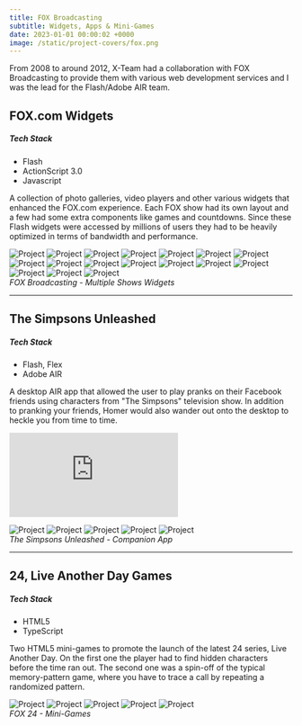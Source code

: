 ```yaml
---
title: FOX Broadcasting
subtitle: Widgets, Apps & Mini-Games
date: 2023-01-01 00:00:02 +0000
image: /static/project-covers/fox.png
---
```


From 2008 to around 2012, X-Team had a collaboration with FOX Broadcasting to provide them with various web development services and I was the lead for the Flash/Adobe AIR team.

## FOX.com Widgets

##### Tech Stack 
* Flash
* ActionScript 3.0
* Javascript

A collection of photo galleries, video players and other various widgets that enhanced the FOX.com experience. Each FOX show had its own layout and a few had some extra components like games and countdowns. Since these Flash widgets were accessed by millions of users they had to be heavily optimized in terms of bandwidth and performance.

<div class="gallery-box">
  <div class="gallery">	
    <img src="/static/portfolio/foxgalleries/241.jpg" alt="Project">
	<img src="/static/portfolio/foxgalleries/242.jpeg" alt="Project">
	<img src="/static/portfolio/foxgalleries/bones.jpeg" alt="Project">
	<img src="/static/portfolio/foxgalleries/brothers.jpeg" alt="Project">
	<img src="/static/portfolio/foxgalleries/dance.jpeg" alt="Project">
	<img src="/static/portfolio/foxgalleries/dance2.jpeg" alt="Project">
	<img src="/static/portfolio/foxgalleries/dance3.jpeg" alt="Project">
	<img src="/static/portfolio/foxgalleries/dollhouse.jpeg" alt="Project">
	<img src="/static/portfolio/foxgalleries/fringe.jpeg" alt="Project">
	<img src="/static/portfolio/foxgalleries/glee1.jpeg" alt="Project">
	<img src="/static/portfolio/foxgalleries/glee2.jpeg" alt="Project">
	<img src="/static/portfolio/foxgalleries/house.jpeg" alt="Project">
	<img src="/static/portfolio/foxgalleries/lietome.jpeg" alt="Project">
	<img src="/static/portfolio/foxgalleries/simpsons.jpeg" alt="Project">
	<img src="/static/portfolio/foxgalleries/simpsons2.jpeg" alt="Project">
	<img src="/static/portfolio/foxgalleries/terminator.jpeg" alt="Project">
	<img src="/static/portfolio/foxgalleries/wanda.jpeg" alt="Project">
  </div>
  <em>FOX Broadcasting - Multiple Shows Widgets</em>
</div>

--- 

## The Simpsons Unleashed

##### Tech Stack 
* Flash, Flex
* Adobe AIR

A desktop AIR app that allowed the user to play pranks on their Facebook friends using characters from "The Simpsons" television show. In addition to pranking your friends, Homer would also wander out onto the desktop to heckle you from time to time.

<p><iframe src="https://www.youtube.com/embed/SFzlebhECd0" frameborder="0" allowfullscreen></iframe></p>

<div class="gallery-box">
  <div class="gallery">
    <img src="/static/portfolio/simpsons/simpsons1.jpg" alt="Project">
	<img src="/static/portfolio/simpsons/simpsons2.jpg" alt="Project">
	<img src="/static/portfolio/simpsons/simpsons3.jpg" alt="Project">
	<img src="/static/portfolio/simpsons/simpsons4.jpg" alt="Project">
	<img src="/static/portfolio/simpsons/simpsons5.jpg" alt="Project">
  </div>
  <em>The Simpsons Unleashed - Companion App</em>
</div>

---

## 24, Live Another Day Games

##### Tech Stack 
* HTML5
* TypeScript

Two HTML5 mini-games to promote the launch of the latest 24 series, Live Another Day. On the first one the player had to find hidden characters before the time ran out. The second one was a spin-off of the typical memory-pattern game, where you have to trace a call by repeating a randomized pattern.

<div class="gallery-box">
  <div class="gallery">
    <img src="/static/portfolio/foxgames/1.jpeg" alt="Project">
	<img src="/static/portfolio/foxgames/2.jpeg" alt="Project">
	<img src="/static/portfolio/foxgames/3.jpeg" alt="Project">
	<img src="/static/portfolio/foxgames/4.jpeg" alt="Project">
	<img src="/static/portfolio/foxgames/5.jpeg" alt="Project">
  </div>
  <em>FOX 24 - Mini-Games</em>
</div>